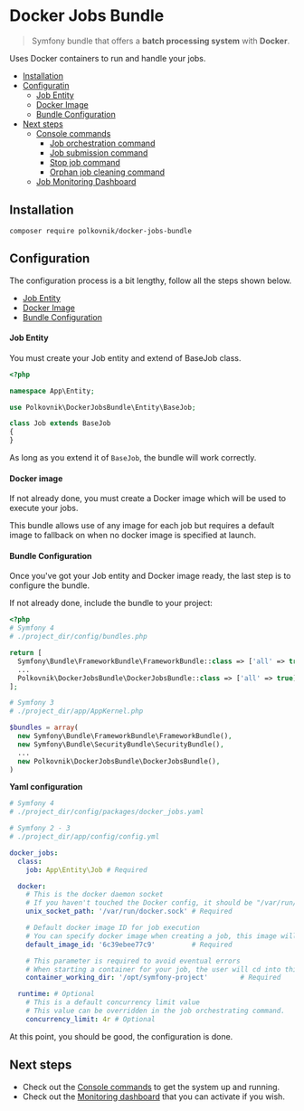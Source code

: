  Docker Jobs Bundle
===================
> Symfony bundle that offers a **batch processing system** with **Docker**.

Uses Docker containers to run and handle your jobs.

* [Installation](#installation)
* [Configuratin](#configuration)
  * [Job Entity](#job-entity)
  * [Docker Image](#docker-image)
  * [Bundle Configuration](#bundle-configuration)
* [Next steps](#next-steps)
  * [Console commands](docs/console.md)
    * [Job orchestration command](docs/console.md#job-orchestration-command)
    * [Job submission command](docs/console.md#job-submission-command)
    * [Stop job command](docs/console.md#stop-job-command)
    * [Orphan job cleaning command](docs/console.md#clean-orphan-jobs-command)
  * [Job Monitoring Dashboard](docs/dashboard.md)

Installation
------------

    composer require polkovnik/docker-jobs-bundle


Configuration
-------------
The configuration process is a bit lengthy, follow all the steps shown below.

* [Job Entity](#job-entity)
* [Docker Image](#docker-image)
* [Bundle Configuration](#bundle-configuration)



#### Job Entity
You must create your Job entity and extend of BaseJob class.
```php
<?php

namespace App\Entity;

use Polkovnik\DockerJobsBundle\Entity\BaseJob;

class Job extends BaseJob
{
}

```
As long as you extend it of `BaseJob`, the bundle will work correctly.


#### Docker image
If not already done, you must create a Docker image which will be used to execute your jobs.  

This bundle allows use of any image for each job but requires a default image to fallback on when no docker image is specified at launch.


#### Bundle Configuration
Once you've got your Job entity and Docker image ready, the last step is to configure the bundle.

If not already done, include the bundle to your project:
```php
<?php
# Symfony 4
# ./project_dir/config/bundles.php

return [
  Symfony\Bundle\FrameworkBundle\FrameworkBundle::class => ['all' => true],
  ...
  Polkovnik\DockerJobsBundle\DockerJobsBundle::class => ['all' => true],
];

# Symfony 3
# ./project_dir/app/AppKernel.php

$bundles = array(
  new Symfony\Bundle\FrameworkBundle\FrameworkBundle(),
  new Symfony\Bundle\SecurityBundle\SecurityBundle(),
  ...
  new Polkovnik\DockerJobsBundle\DockerJobsBundle(),
)

```
**Yaml configuration**
```yaml
# Symfony 4
# ./project_dir/config/packages/docker_jobs.yaml

# Symfony 2 - 3
# ./project_dir/app/config/config.yml

docker_jobs:
  class:
    job: App\Entity\Job # Required

  docker:
    # This is the docker daemon socket
    # If you haven't touched the Docker config, it should be "/var/run/docker.sock" by default
    unix_socket_path: '/var/run/docker.sock' # Required

    # Default docker image ID for job execution
    # You can specify docker image when creating a job, this image will be used if no image is specified at creation.
    default_image_id: '6c39ebee77c9'         # Required

    # This parameter is required to avoid eventual errors
    # When starting a container for your job, the user will cd into this directory.
    container_working_dir: '/opt/symfony-project'        # Required

  runtime: # Optional
    # This is a default concurrency limit value
    # This value can be overridden in the job orchestrating command.
    concurrency_limit: 4r # Optional

```

At this point, you should be good, the configuration is done.  

Next steps
---------
 - Check out the [Console commands](docs/console.md) to get the system up and running.
 - Check out the [Monitoring dashboard](docs/dashboard.md) that you can activate if you wish.
